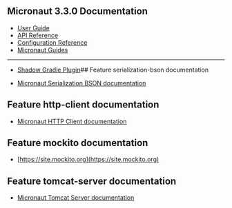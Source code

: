 ## Micronaut 3.3.0 Documentation

- [User Guide](https://docs.micronaut.io/3.3.0/guide/index.html)
- [API Reference](https://docs.micronaut.io/3.3.0/api/index.html)
- [Configuration Reference](https://docs.micronaut.io/3.3.0/guide/configurationreference.html)
- [Micronaut Guides](https://guides.micronaut.io/index.html)

---

- [Shadow Gradle Plugin](https://plugins.gradle.org/plugin/com.github.johnrengelman.shadow)## Feature serialization-bson
  documentation

- [Micronaut Serialization BSON documentation](https://micronaut-projects.github.io/micronaut-serialization/1.0.x/guide/)

## Feature http-client documentation

- [Micronaut HTTP Client documentation](https://docs.micronaut.io/latest/guide/index.html#httpClient)

## Feature mockito documentation

- [https://site.mockito.org](https://site.mockito.org)

## Feature tomcat-server documentation

- [Micronaut Tomcat Server documentation](https://micronaut-projects.github.io/micronaut-servlet/1.0.x/guide/index.html#tomcat)

